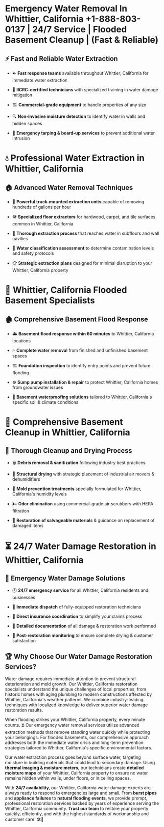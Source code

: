 # Emergency Water Removal In Whittier, California +1-888-803-0137 | 24/7 Service | Flooded Basement Cleanup | (Fast & Reliable)  

## ⚡ Fast and Reliable Water Extraction  
- ⏩ **Fast response teams** available throughout Whittier, California for immediate water extraction  
- 🏅 **IICRC-certified technicians** with specialized training in water damage mitigation  
- 🏗️ **Commercial-grade equipment** to handle properties of any size  
- 🔍 **Non-invasive moisture detection** to identify water in walls and hidden spaces  
- 🛑 **Emergency tarping & board-up services** to prevent additional water intrusion  

# 💧 Professional Water Extraction in Whittier, California  

## 🏠 Advanced Water Removal Techniques  
- 🚛 **Powerful truck-mounted extraction units** capable of removing hundreds of gallons per hour  
- 🛠️ **Specialized floor extractors** for hardwood, carpet, and tile surfaces common in Whittier, California  
- 📏 **Thorough extraction process** that reaches water in subfloors and wall cavities  
- 🧪 **Water classification assessment** to determine contamination levels and safety protocols  
- 📋 **Strategic extraction plans** designed for minimal disruption to your Whittier, California property  

# 🌊 Whittier, California Flooded Basement Specialists  

## 🏚️ Comprehensive Basement Flood Response  
- 🚑 **Basement flood response within 60 minutes** to Whittier, California locations  
- 💦 **Complete water removal** from finished and unfinished basement spaces  
- 🏗️ **Foundation inspection** to identify entry points and prevent future flooding  
- ⚙️ **Sump pump installation & repair** to protect Whittier, California homes from groundwater issues  
- 🌱 **Basement waterproofing solutions** tailored to Whittier, California's specific soil & climate conditions  

# 🧹 Comprehensive Basement Cleanup in Whittier, California  

## 🔄 Thorough Cleanup and Drying Process  
- 🗑️ **Debris removal & sanitization** following industry best practices  
- 💨 **Structural drying** with strategic placement of industrial air movers & dehumidifiers  
- 🦠 **Mold prevention treatments** specially formulated for Whittier, California's humidity levels  
- 🌬️ **Odor elimination** using commercial-grade air scrubbers with HEPA filtration  
- 🔧 **Restoration of salvageable materials** & guidance on replacement of damaged items  

# ⏳ 24/7 Water Damage Restoration in Whittier, California  

## 🚀 Emergency Water Damage Solutions  
- 🕛 **24/7 emergency service** for all Whittier, California residents and businesses  
- 🚒 **Immediate dispatch** of fully-equipped restoration technicians  
- 🏦 **Direct insurance coordination** to simplify your claims process  
- 📜 **Detailed documentation** of all damage & restoration work performed  
- 🔎 **Post-restoration monitoring** to ensure complete drying & customer satisfaction  

## 🏆 Why Choose Our Water Damage Restoration Services?  
Water damage requires immediate attention to prevent structural deterioration and mold growth. Our Whittier, California restoration specialists understand the unique challenges of local properties, from historic homes with aging plumbing to modern constructions affected by Whittier, California's weather patterns. We combine industry-leading techniques with localized knowledge to deliver superior water damage restoration results.  

When flooding strikes your Whittier, California property, every minute counts. ⏳ Our emergency water removal services utilize advanced extraction methods that remove standing water quickly while protecting your belongings. For flooded basements, our comprehensive approach addresses both the immediate water crisis and long-term prevention strategies tailored to Whittier, California's specific environmental factors.  

Our water extraction process goes beyond surface water, targeting moisture in building materials that could lead to secondary damage. Using **thermal imaging & moisture meters**, our technicians create **detailed moisture maps** of your Whittier, California property to ensure no water remains hidden within walls, under floors, or in ceiling spaces.  

With **24/7 availability**, our Whittier, California water damage experts are always ready to respond to emergencies large and small. From **burst pipes** and **appliance failures** to **natural flooding events**, we provide prompt, professional restoration services backed by years of experience serving the Whittier, California community. **Trust our team** to restore your property quickly, efficiently, and with the highest standards of workmanship and customer care. 🛠️💪  
